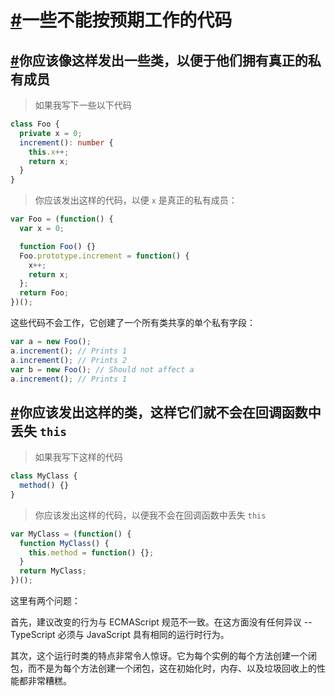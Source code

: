 # [#](https://jkchao.github.io/typescript-book-chinese/faqs/thing-that-dont-work.html#一些不能按预期工作的代码)一些不能按预期工作的代码

## [#](https://jkchao.github.io/typescript-book-chinese/faqs/thing-that-dont-work.html#你应该像这样发出一些类，以便于他们拥有真正的私有成员)你应该像这样发出一些类，以便于他们拥有真正的私有成员

> 如果我写下一些以下代码

```ts
class Foo {
  private x = 0;
  increment(): number {
    this.x++;
    return x;
  }
}
```

> 你应该发出这样的代码，以便 `x` 是真正的私有成员：

```ts
var Foo = (function() {
  var x = 0;

  function Foo() {}
  Foo.prototype.increment = function() {
    x++;
    return x;
  };
  return Foo;
})();
```

这些代码不会工作，它创建了一个所有类共享的单个私有字段：

```ts
var a = new Foo();
a.increment(); // Prints 1
a.increment(); // Prints 2
var b = new Foo(); // Should not affect a
a.increment(); // Prints 1
```

## [#](https://jkchao.github.io/typescript-book-chinese/faqs/thing-that-dont-work.html#你应该发出这样的类，这样它们就不会在回调函数中丢失-this)你应该发出这样的类，这样它们就不会在回调函数中丢失 `this`

> 如果我写下这样的代码

```ts
class MyClass {
  method() {}
}
```

> 你应该发出这样的代码，以便我不会在回调函数中丢失 `this`

```ts
var MyClass = (function() {
  function MyClass() {
    this.method = function() {};
  }
  return MyClass;
})();
```

这里有两个问题：

首先，建议改变的行为与 ECMAScript 规范不一致。在这方面没有任何异议 -- TypeScript 必须与 JavaScript 具有相同的运行时行为。

其次，这个运行时类的特点非常令人惊讶。它为每个实例的每个方法创建一个闭包，而不是为每个方法创建一个闭包，这在初始化时，内存、以及垃圾回收上的性能都非常糟糕。